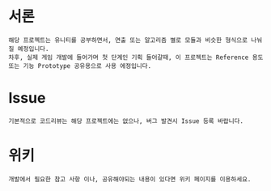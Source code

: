 # 서론
```
해당 프로젝트는 유니티를 공부하면서, 연출 또는 알고리즘 별로 모듈과 비슷한 형식으로 나눠질 예정입니다.
차후, 실제 게임 개발에 들어가며 첫 단계인 기획 들어갈때, 이 프로젝트는 Reference 용도 또는 기능 Prototype 공유용으로 사용 에정입니다.
```

# Issue
```
기본적으로 코드리뷰는 해당 프로젝트에는 없으나, 버그 발견시 Issue 등록 바랍니다.
```


# 위키
```
개발에서 필요한 참고 사항 이나, 공유해야되는 내용이 있다면 위키 페이지를 이용하세요.
```